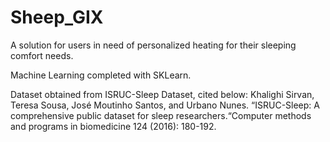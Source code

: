 # Sheep_GIX

A solution for users in need of personalized heating for their sleeping comfort needs. 

Machine Learning completed with SKLearn.

Dataset obtained from ISRUC-Sleep Dataset, cited below:
Khalighi Sirvan, Teresa Sousa, José Moutinho Santos, and Urbano Nunes. “ISRUC-Sleep: A comprehensive public dataset for sleep researchers.“Computer methods and programs in biomedicine 124 (2016): 180-192.
